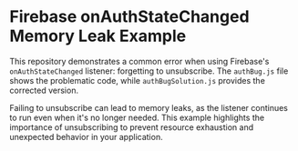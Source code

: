 # Firebase onAuthStateChanged Memory Leak Example
This repository demonstrates a common error when using Firebase's `onAuthStateChanged` listener: forgetting to unsubscribe.  The `authBug.js` file shows the problematic code, while `authBugSolution.js` provides the corrected version.

Failing to unsubscribe can lead to memory leaks, as the listener continues to run even when it's no longer needed.  This example highlights the importance of unsubscribing to prevent resource exhaustion and unexpected behavior in your application.
